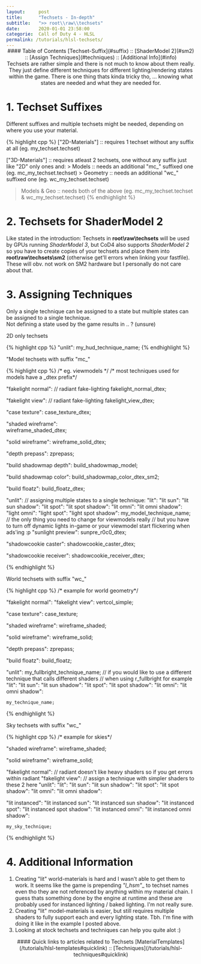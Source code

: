 ```yaml
---
layout:     post
title:      "Techsets - In-depth"
subtitle:   ">> root\\raw\\techsets"
date:       2020-01-01 23:58:00
categorie:  Call of Duty 4 - HLSL
permalink: /tutorials/hlsl-techsets/
---
```

<!-- tag for quick links so we do not show the nav -->
<a name="quicklink"></a>

<div align="center" style="margin-top: -1rem" markdown="1">
#### Table of Contents
[Techset-Suffix](#suffix) :: [ShaderModel 2](#sm2) :: [Assign Techniques](#techniques) :: [Additional Info](#info)
<div class="padding-2l"></div></div> 

<div align="center" markdown="1">
Techsets are rather simple and there is not much to know about them really. They just define different techniques for different lighting/rendering states within the game.
There is one thing thats kinda tricky tho, ... knowing what states are needed and what they are needed for.



<!-- tag for quick links -->
<a name="suffix"></a>
<div class="seperator-75p"></div></div>
<div class="padding-1l"></div>

# 1. Techset Suffixes

Different suffixes and multiple techsets might be needed, depending on where you use your material.  

{% highlight cpp %}
["2D-Materials"] :: requires 1 techset without any suffix at all
                    (eg. my_techset.techset)

["3D-Materials"] :: requires atleast 2 techsets, one without any suffix just like "2D" only ones and:
        > Models :: needs an additional "mc_" suffixed one (eg. mc_my_techset.techset)
      > Geometry :: needs an additional "wc_" suffixed one (eg. wc_my_techset.techset)
  > Models & Geo :: needs both of the above (eg. mc_my_techset.techset & wc_my_techset.techset)
{% endhighlight %}



<!-- tag for quick links -->
<a name="sm2"></a>
<div class="padding-1l"></div>
<div align="center"><div class="seperator-75p"></div></div>
<div class="padding-1l"></div>

# 2. Techsets for ShaderModel 2

Like stated in the introduction: Techsets in __root\raw\techsets__ will be used by GPUs running _ShaderModel 3_, but CoD4 also supports _ShaderModel 2_ 
so you have to create copies of your techsets and place them into __​root\raw\techsets\sm2__ (otherwise get'll errors when linking your fastfile).  
These will obv. not work on SM2 hardware but I personally do not care about that.




<!-- tag for quick links -->
<a name="techniques"></a>
<div class="padding-1l"></div>
<div align="center"><div class="seperator-75p"></div></div>
<div class="padding-1l"></div>

# 3. Assigning Techniques

Only a single technique can be assigned to a state but multiple states can be assigned to a single technique.  
Not defining a state used by the game results in .. ? (unsure)

<div class="padding-1l" style="margin-bottom: 0.5rem"></div>
<div class="highlight-header"><p>2D only techsets</p></div>
{% highlight cpp %}
"unlit":
    my_hud_technique_name;
{% endhighlight %}

<div class="padding-1l" style="margin-bottom: 0.5rem"></div>
<div class="highlight-header"><p>"Model techsets with suffix "mc_"</p></div>
{% highlight cpp %}
/* eg. viewmodels */
/* most techniques used for models have a _dtex prefix*/

"fakelight normal":             // radiant fake-lighting
    fakelight_normal_dtex;

"fakelight view":               // radiant fake-lighting
    fakelight_view_dtex;

"case texture":
    case_texture_dtex;

"shaded wireframe":             
    wireframe_shaded_dtex;

"solid wireframe":
    wireframe_solid_dtex;

"depth prepass":
    zprepass;

"build shadowmap depth":
    build_shadowmap_model;

"build shadowmap color":
    build_shadowmap_color_dtex_sm2;

"build floatz":
    build_floatz_dtex;

"unlit":                    // assigning multiple states to a single technique:
"lit":
"lit sun":
"lit sun shadow":
"lit spot":
"lit spot shadow":
"lit omni":
"lit omni shadow":
"light omni":
"light spot":
"light spot shadow":
    my_model_technique_name;    // the only thing you need to change for viewmodels really
                                // but you have to turn off dynamic lights in-game or your viewmodel start flickering when ads'ing :p
"sunlight preview":
    sunpre_r0c0_dtex;

"shadowcookie caster":
    shadowcookie_caster_dtex;

"shadowcookie receiver":
    shadowcookie_receiver_dtex;

{% endhighlight %}

<div class="padding-1l" style="margin-bottom: 0.5rem"></div>
<div class="highlight-header"><p>World techsets with suffix "wc_"</p></div>
{% highlight cpp %}
/* example for world geometry*/

"fakelight normal":
"fakelight view":
    vertcol_simple;

"case texture":
    case_texture;

"shaded wireframe":
    wireframe_shaded;

"solid wireframe":
    wireframe_solid;

"depth prepass":
    zprepass;

"build floatz":
    build_floatz;

"unlit":
    my_fullbright_technique_name;   // if you would like to use a different technique that calls different shaders
                                    // when using r_fullbright for example
"lit":
"lit sun":
"lit sun shadow":
"lit spot":
"lit spot shadow":
"lit omni":
"lit omni shadow":
    
    my_technique_name;
{% endhighlight %}

<div class="padding-1l" style="margin-bottom: 0.5rem"></div>
<div class="highlight-header"><p>Sky techsets with suffix "wc_"</p></div>
{% highlight cpp %}
/* example for skies*/

"shaded wireframe":
    wireframe_shaded;

"solid wireframe":
    wireframe_solid;

"fakelight normal":         // radiant doesn't like heavy shaders so if you get errors within radiant
"fakelight view":           // assign a technique with simpler shaders to these 2 here
"unlit":
"lit":
"lit sun":
"lit sun shadow":
"lit spot":
"lit spot shadow":
"lit omni":
"lit omni shadow":

"lit instanced":
"lit instanced sun":
"lit instanced sun shadow":
"lit instanced spot":
"lit instanced spot shadow":
"lit instanced omni":
"lit instanced omni shadow":
    
    my_sky_technique;
{% endhighlight %}


<!-- tag for quick links -->
<a name="info"></a>
<div class="padding-1l"></div>
<div align="center"><div class="seperator-75p"></div></div>
<div class="padding-1l"></div>

# 4. Additional Information

1. Creating "lit" world-materials is hard and I wasn't able to get them to work. It seems like the game is prepending __"l_hsm_"__ to techset names even tho they are not referenced by anything within my material chain. I guess thats something done by the engine at runtime and these are probably used for instanced lighting / baked lighting. I'm not really sure.
2. Creating "lit" model-materials is easier, but still requires multiple shaders to fully support each and every lighting state. Tbh. I'm fine with doing it like in the example I posted above.
3. Looking at stock techsets and techniques can help you quite alot :)

<div class="padding-1l"></div>
<div align="center"><div class="seperator-75p"></div></div>
<div class="padding-1l"></div>

<div align="center" markdown="1">
#### Quick links to articles related to Techsets
[MaterialTemplates](/tutorials/hlsl-templates#quicklink) :: [Techniques](/tutorials/hlsl-techniques#quicklink)
</div> 

